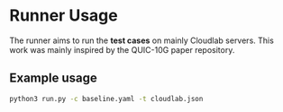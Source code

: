 # Runner Usage

The runner aims to run the **test cases** on mainly Cloudlab servers. This work was mainly inspired by the QUIC-10G paper repository.

## Example usage

```bash
python3 run.py -c baseline.yaml -t cloudlab.json
```